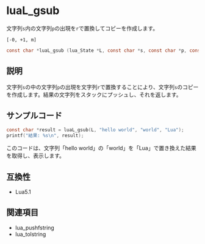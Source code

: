 # luaL_gsub

文字列`s`内の文字列`p`の出現を`r`で置換してコピーを作成します。

`[-0, +1, m]`

```c
const char *luaL_gsub (lua_State *L, const char *s, const char *p, const char *r);
```

## 説明

文字列`s`の中の文字列`p`の出現を文字列`r`で置換することにより、文字列`s`のコピーを作成します。結果の文字列をスタックにプッシュし、それを返します。

## サンプルコード

```c
const char *result = luaL_gsub(L, "hello world", "world", "Lua");
printf("結果: %s\n", result);
```

このコードは、文字列「hello world」の「world」を「Lua」で置き換えた結果を取得し、表示します。

## 互換性

- Lua5.1

## 関連項目

- lua_pushfstring
- lua_tolstring